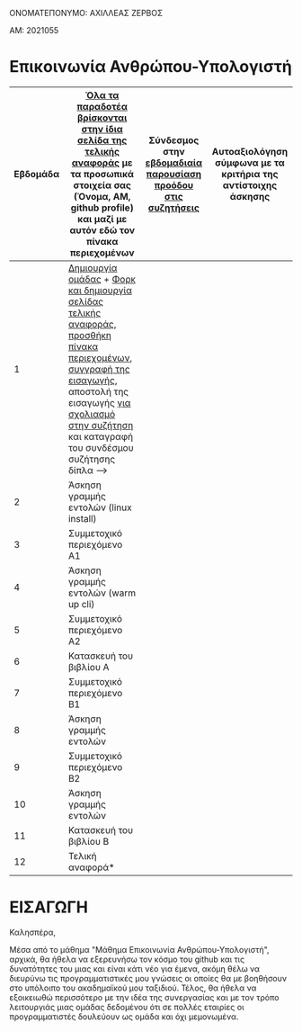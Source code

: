 ΟΝΟΜΑΤΕΠΟΝΥΜΟ: ΑΧΙΛΛΕΑΣ ΖΕΡΒΟΣ

ΑΜ: 2021055

# Επικοινωνία Ανθρώπου-Υπολογιστή

| Εβδομάδα | [Όλα τα παραδοτέα βρίσκονται στην ίδια σελίδα της τελικής αναφοράς](https://courses-ionio.github.io/help/deliverables/) με τα προσωπικά στοιχεία σας (Όνομα, ΑΜ, github profile) και μαζί με αυτόν εδώ τον πίνακα περιεχομένων | Σύνδεσμος στην [εβδομαδιαία παρουσίαση προόδου στις συζητήσεις](https://github.com/courses-ionio/help/discussions/categories/show-and-tell) | Αυτοαξιολόγηση σύμφωνα με τα κριτήρια της αντίστοιχης άσκησης |
| --- | --- | --- | --- |
| 1 |  [Δημιουργία ομάδας](https://github.com/courses-ionio/hci/discussions/1794) + [Φορκ και δημιουργία σελίδας τελικής αναφοράς](https://courses-ionio.github.io/help/guide/), [προσθήκη πίνακα περιεχομένων](https://raw.githubusercontent.com/courses-ionio/hci/master/README.md), [συγγραφή της εισαγωγής](https://courses-ionio.github.io/help/intro/), αποστολή της εισαγωγής [για σχολιασμό στην συζήτηση](https://github.com/courses-ionio/help/discussions/categories/show-and-tell) και καταγραφή του συνδέσμου συζήτησης δίπλα --> | | |
| 2 | Άσκηση γραμμής εντολών (linux install) | | |
| 3 | Συμμετοχικό περιεχόμενο A1 | | |
| 4 | Άσκηση γραμμής εντολών (warm up cli) | | |
| 5 | Συμμετοχικό περιεχόμενο A2 | | |
| 6 | Κατασκευή του βιβλίου Α | | |
| 7 | Συμμετοχικό περιεχόμενο B1 | | |
| 8 | Άσκηση γραμμής εντολών | | |
| 9 | Συμμετοχικό περιεχόμενο B2 | | |
| 10 | Άσκηση γραμμής εντολών | | |
| 11 | Κατασκευή του βιβλίου Β | | |
| 12 | Τελική αναφορά* | | |

# ΕΙΣΑΓΩΓΗ
Καλησπέρα,

Μέσα από το μάθημα "Μάθημα Επικοινωνία Ανθρώπου-Υπολογιστή", αρχικά, θα ήθελα να εξερευνήσω τον κόσμο του github και τις δυνατότητες του μιας και είναι κάτι νέο για έμενα, ακόμη θέλω να διευρύνω τις προγραμματιστικές μου γνώσεις οι οποίες θα με βοηθήσουν στο υπόλοιπο του ακαδημαϊκού μου ταξιδιού. Τέλος, θα ήθελα να εξοικειωθώ περισσότερο με την ιδέα της συνεργασίας και με τον τρόπο λειτουργιάς μιας ομάδας δεδομένου ότι σε πολλές εταιρίες οι προγραμματιστές δουλεύουν ως ομάδα και όχι μεμονωμένα.

